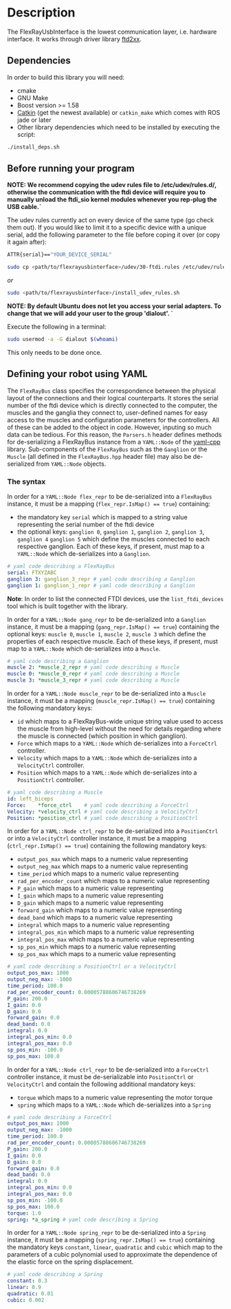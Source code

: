 # Description
The FlexRayUsbInterface is the lowest communication layer, i.e. hardware interface.
It works through driver library [ftd2xx](http://www.ftdichip.com/Drivers/D2XX.htm).

## Dependencies

In order to build this library you will need:
- cmake
- GNU Make
- Boost version >= 1.58
- [Catkin](https://github.com/ros/catkin) (get the newest available) or `catkin_make` which comes with ROS jade or later
- Other library dependencies which need to be installed by executing the script:
```bash
./install_deps.sh
```

## Before running your program #
__NOTE: We recommend copying the udev rules file to /etc/udev/rules.d/, otherwise the communication with the ftdi device will require you to manually unload the ftdi_sio kernel modules whenever you rep-plug the USB cable.`__


The udev rules currently act on every device of the same type (go check them out). If you would like to limit it to a specific device with a unique serial, add the following parameter to the file before coping it over (or copy it again after):
```bash
ATTR{serial}=="YOUR_DEVICE_SERIAL"
```

```bash
sudo cp <path/to/flexrayusbinterface>/udev/30-ftdi.rules /etc/udev/rules.d/
```
_or_
```bash
sudo <path/to/flexrayusbinterface>/install_udev_rules.sh
```
__NOTE: By default Ubuntu does not let you access your serial adapters. To change that we will add your user to the group 'dialout'. `__

Execute the following in a terminal:

```bash
sudo usermod -a -G dialout $(whoami)
```
This only needs to be done once.


## Defining your robot using YAML


The `FlexRayBus` class specifies the correspondence between the physical layout of the connections and their logical counterparts. It stores the serial number of the ftdi device which is directly connected to the computer, the muscles and the ganglia they connect to, user-defined names for easy access to the muscles and configuration parameters for the controllers. All of these can be added to the object in code. However, inputing so much data can be tedious. For this reason, the `Parsers.h` header defines methods for de-serializing a FlexRayBus instance from a `YAML::Node` of the [yaml-cpp](https://github.com/jbeder/yaml-cpp) library. Sub-components of the `FlexRayBus` such as the `Ganglion` or the `Muscle` (all defined in the `FlexRayBus.hpp` header file) may also be de-serialized from `YAML::Node` objects.

### The syntax

In order for a `YAML::Node flex_repr` to be de-serialized into a `FlexRayBus` instance, it must be a mapping (`flex_repr.IsMap() == true`) containing:
 - the mandatory key `serial` which is mapped to a string value representing the serial number of the ftdi device
 - the optional keys: `ganglion 0`, `ganglion 1`, `ganglion 2`, `ganglion 3`, `ganglion 4` `ganglion 5` which define the muscles connected to each respective ganglion. Each of these keys, if present, must map to a `YAML::Node` which de-serializes into a `Ganglion`.

```yaml
# yaml code describing a FlexRayBus
serial: FTXYZABC
ganglion 3: ganglion_3_repr # yaml code describing a Ganglion
ganglion 1: ganglion_1_repr # yaml code describing a Ganglion
```
__Note__: In order to list the connected FTDI devices, use the `list_ftdi_devices` tool which is built together with the library.

In order for a `YAML::Node gang_repr` to be de-serialized into a `Ganglion` instance, it must be a mapping (`gang_repr.IsMap() == true`) containing the optional keys: `muscle 0`, `muscle 1`, `muscle 2`, `muscle 3` which define the properties of each respective muscle. Each of these keys, if present, must map to a `YAML::Node` which de-serializes into a `Muscle`.

```yaml
# yaml code describing a Ganglion
muscle 2: *muscle_2_repr # yaml code describing a Muscle
muscle 0: *muscle_0_repr # yaml code describing a Muscle
muscle 3: *muscle_3_repr # yaml code describing a Muscle
```

In order for a `YAML::Node muscle_repr` to be de-serialized into a `Muscle` instance, it must be a mapping (`muscle_repr.IsMap() == true`) containing the following mandatory keys:
 - `id` which maps to a FlexRayBus-wide unique string value used to access the muscle from high-level without the need for details regarding where the muscle is connected (which position in which ganglion).
 - `Force` which maps to a `YAML::Node` which de-serializes into a `ForceCtrl` controller.
 - `Velocity` which maps to a `YAML::Node` which de-serializes into a `VelocityCtrl` controller.
 - `Position` which maps to a `YAML::Node` which de-serializes into a `PositionCtrl` controller.

```yaml
# yaml code describing a Muscle
id: left_biceps
Force:    *force_ctrl    # yaml code describing a ForceCtrl
Velocity: *velocity_ctrl # yaml code describing a VelocityCtrl
Position: *position_ctrl # yaml code describing a PositionCtrl
```

In order for a `YAML::Node ctrl_repr` to be de-serialized into a `PositionCtrl` or into a `VelocityCtrl` controller instance, it must be a mapping (`ctrl_repr.IsMap() == true`) containing the following mandatory keys:

 - `output_pos_max` which maps to a numeric value representing
 - `output_neg_max` which maps to a numeric value representing
 - `time_period` which maps to a numeric value representing
 - `rad_per_encoder_count` which maps to a numeric value representing
 - `P_gain` which maps to a numeric value representing
 - `I_gain` which maps to a numeric value representing
 - `D_gain` which maps to a numeric value representing
 - `forward_gain` which maps to a numeric value representing
 - `dead_band` which maps to a numeric value representing
 - `integral` which maps to a numeric value representing
 - `integral_pos_min` which maps to a numeric value representing
 - `integral_pos_max` which maps to a numeric value representing
 - `sp_pos_min` which maps to a numeric value representing
 - `sp_pos_max` which maps to a numeric value representing

```yaml
# yaml code describing a PositionCtrl or a VelocityCtrl
output_pos_max: 1000
output_neg_max: -1000
time_period: 100.0
rad_per_encoder_count: 0.00005788606746738269
P_gain: 200.0
I_gain: 0.0
D_gain: 0.0
forward_gain: 0.0
dead_band: 0.0
integral: 0.0
integral_pos_min: 0.0
integral_pos_max: 0.0
sp_pos_min: -100.0
sp_pos_max: 100.0
```

 In order for a `YAML::Node ctrl_repr` to be de-serialized into a `ForceCtrl` controller instance, it must be de-serializable into `PositionCtrl` or `VelocityCtrl` and contain the following additional mandatory keys:
 - `torque` which maps to a numeric value representing the motor torque
 - `spring` which maps to a `YAML::Node` which de-serializes into a `Spring`

```yaml
# yaml code describing a ForceCtrl
output_pos_max: 1000
output_neg_max: -1000
time_period: 100.0
rad_per_encoder_count: 0.00005788606746738269
P_gain: 200.0
I_gain: 0.0
D_gain: 0.0
forward_gain: 0.0
dead_band: 0.0
integral: 0.0
integral_pos_min: 0.0
integral_pos_max: 0.0
sp_pos_min: -100.0
sp_pos_max: 100.0
torque: 1.0
spring: *a_spring # yaml code describing a Spring
```

In order for a `YAML::Node spring_repr` to be de-serialized into a `Spring` instance, it must be a mapping (`spring_repr.IsMap() == true`) containing the mandatory keys `constant`, `linear`, `quadratic` and `cubic` which map to the parameters of a cubic polynomial used to approximate the dependence of the elastic force on the spring displacement.

```yaml
# yaml code describing a Spring
constant: 0.3
linear: 0.9
quadratic: 0.01
cubic: 0.002
```
